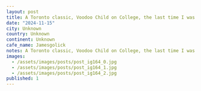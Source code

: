 ```yaml
---
layout: post
title: A Toronto classic, Voodoo Child on College, the last time I was in this cafe was in much less happy circumstances for the funeral of @jamesgolick, incidentally the person I lifted the #worldcoffeetour
date: "2024-11-15"
city: Unknown
country: Unknown
continent: Unknown
cafe_name: Jamesgolick
notes: A Toronto classic, Voodoo Child on College, the last time I was in this cafe was in much less happy circumstances for the funeral of @jamesgolick, incidentally the person I lifted the #worldcoffeetour habit from. Gone but never forgotten.
images:
  - /assets/images/posts/post_ig164_0.jpg
  - /assets/images/posts/post_ig164_1.jpg
  - /assets/images/posts/post_ig164_2.jpg
published: 1
---
```


